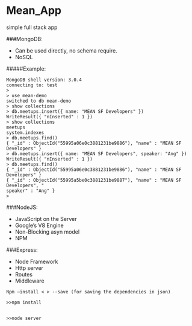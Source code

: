 # Mean_App
simple full stack app

###MongoDB:

- Can be used directly, no schema require.
- NoSQL

#####Example:

```
MongoDB shell version: 3.0.4
connecting to: test
>
> use mean-demo
switched to db mean-demo
> show collections
> db.meetups.insert({ name: "MEAN SF Developers" })
WriteResult({ "nInserted" : 1 })
> show collections
meetups
system.indexes
> db.meetups.find()
{ "_id" : ObjectId("55995a06e0c3881231be9886"), "name" : "MEAN SF Developers" }
> db.meetups.insert({ name: "MEAN SF Developers", speaker: "Ang" })
WriteResult({ "nInserted" : 1 })
> db.meetups.find()
{ "_id" : ObjectId("55995a06e0c3881231be9886"), "name" : "MEAN SF Developers" }
{ "_id" : ObjectId("55995a5be0c3881231be9887"), "name" : "MEAN SF Developers", "
speaker" : "Ang" }
>
```

###NodeJS:

- JavaScript on the Server
- Google’s V8 Engine
- Non-Blocking asyn model
- NPM


###Express:

- Node Framework
- Http server
- Routes
- Middleware
```
Npm –install < > --save (for saving the dependencies in json)

>>npm install


>>node server
```
